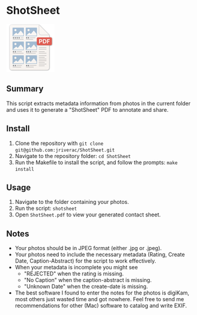 # ShotSheet

<img src="media/ShotSheet.png" alt="ShotSheet" width="128"/>

## Summary

This script extracts metadata information from photos in the current folder and uses it to generate a "ShotSheet" PDF to annotate and share.

## Install

1. Clone the repository with `git clone git@github.com:jriverac/ShotSheet.git`
2. Navigate to the repository folder:
   `cd ShotSheet`
3. Run the Makefile to install the script, and follow the prompts:
   `make install`

## Usage

1. Navigate to the folder containing your photos.
2. Run the script:
   `shotsheet`
3. Open `ShotSheet.pdf` to view your generated contact sheet.

## Notes

- Your photos should be in JPEG format (either .jpg or .jpeg).
- Your photos need to include the necessary metadata (Rating, Create Date, Caption-Abstract) for the script to work effectively.
- When your metadata is incomplete you might see
  - "REJECTED" when the rating is missing.
  - "No Caption" when the caption-abstract is missing.
  - "Unknown Date" when the create-date is missing.
- The best software I found to enter the notes for the photos is digiKam, most others just wasted time and got nowhere. Feel free to send me recommendations for other (Mac) software to catalog and write EXIF.
